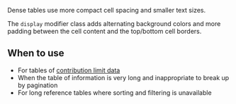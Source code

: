 Dense tables use more compact cell spacing and smaller text sizes.

The  `display` modifier class adds alternating background colors and more padding between the cell content and the top/bottom cell borders. 

## When to use
- For tables of [contribution limit data](https://www.fec.gov/help-candidates-and-committees/candidate-taking-receipts/contribution-limits-candidates/)
- When the table of information is very long and inappropriate to break up by pagination
- For long reference tables where sorting and filtering is unavailable
